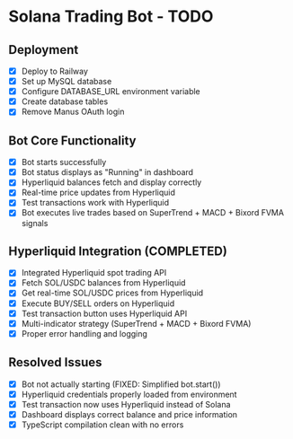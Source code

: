 # Solana Trading Bot - TODO

## Deployment
- [x] Deploy to Railway
- [x] Set up MySQL database
- [x] Configure DATABASE_URL environment variable
- [x] Create database tables
- [x] Remove Manus OAuth login

## Bot Core Functionality
- [x] Bot starts successfully
- [x] Bot status displays as "Running" in dashboard
- [x] Hyperliquid balances fetch and display correctly
- [x] Real-time price updates from Hyperliquid
- [x] Test transactions work with Hyperliquid
- [x] Bot executes live trades based on SuperTrend + MACD + Bixord FVMA signals

## Hyperliquid Integration (COMPLETED)
- [x] Integrated Hyperliquid spot trading API
- [x] Fetch SOL/USDC balances from Hyperliquid
- [x] Get real-time SOL/USDC prices from Hyperliquid
- [x] Execute BUY/SELL orders on Hyperliquid
- [x] Test transaction button uses Hyperliquid API
- [x] Multi-indicator strategy (SuperTrend + MACD + Bixord FVMA)
- [x] Proper error handling and logging

## Resolved Issues
- [x] Bot not actually starting (FIXED: Simplified bot.start())
- [x] Hyperliquid credentials properly loaded from environment
- [x] Test transaction now uses Hyperliquid instead of Solana
- [x] Dashboard displays correct balance and price information
- [x] TypeScript compilation clean with no errors
